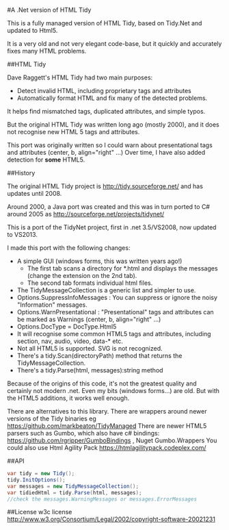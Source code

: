 #A .Net version of HTML Tidy

This is a fully managed version of HTML Tidy, based on Tidy.Net and updated to Html5.

It is a very old and not very elegant code-base, but it quickly and accurately fixes many HTML problems.

##HTML Tidy

Dave Raggett's HTML Tidy had two main purposes:

* Detect invalid HTML, including proprietary tags and attributes
* Automatically format HTML and fix many of the detected problems.

It helps find mismatched tags, duplicated attributes, and simple typos.

But the original HTML Tidy was written long ago (mostly 2000), and it does not recognise new HTML 5 tags and attributes.

This port was originally written so I could warn about presentational tags and attributes (center, b, align="right" ...)
Over time, I have also added detection for **some** HTML5.

##History

The original HTML Tidy project is http://tidy.sourceforge.net/ and has updates until 2008.

Around 2000, a Java port was created and this was in turn ported to C# around 2005 as http://sourceforge.net/projects/tidynet/

This is a port of the TidyNet project, first in .net 3.5/VS2008, now updated to VS2013.

I made this port with the following changes:

* A simple GUI (windows forms, this was written years ago!)
    - The first tab scans a directory for *.html and displays the messages (change the extension on the 2nd tab).
    - The second tab formats individual html files.
* The TidyMessageCollection is a generic list and simpler to use.
* Options.SuppressInfoMessages : You can suppress or ignore the noisy "Information" messages.
* Options.WarnPresentational : "Presentational" tags and attributes can be marked as Warnings  (center, b, align="right" ...) 
* Options.DocType = DocType.Html5
* It will recognise some common HTML5 tags and attributes, including section, nav, audio, video, data-* etc.
* Not all HTML5 is supported. SVG is not recognized.
* There's a tidy.Scan(directoryPath) method that returns the TidyMessageCollection.
* There's a tidy.Parse(html, messages):string method

Because of the origins of this code, it's not the greatest quality and certainly not modern .net. 
Even my bits (windows forms...) are old. But with the HTML5 additions, it works well enough. 

There are alternatives to this library. There are wrappers around newer versions of the Tidy binaries eg https://github.com/markbeaton/TidyManaged
There are newer HTML5 parsers such as Gumbo, which also have c# bindings: https://github.com/rgripper/GumboBindings , Nuget Gumbo.Wrappers
You could also use Html Agility Pack https://htmlagilitypack.codeplex.com/

##API

```C#
var tidy = new Tidy();
tidy.InitOptions();
var messages = new TidyMessageCollection();
var tidiedHtml = tidy.Parse(html, messages);
//check the messages.WarningMessages or messages.ErrorMessages
```

##License
w3c license http://www.w3.org/Consortium/Legal/2002/copyright-software-20021231
